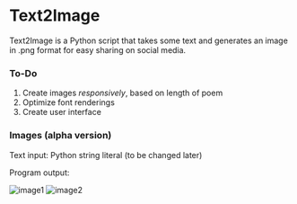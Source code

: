 # Text2Image

Text2Image is a Python script that takes some text and generates an image in .png format for easy sharing on social media. 


### To-Do

1. Create images *responsively*, based on length of poem
2. Optimize font renderings
3. Create user interface

### Images (alpha version)

Text input: Python string literal (to be changed later)


Program output: 

<img src="https://i.ibb.co/h11KB9Z/image1.png" alt="image1" border="0">

<img src="https://i.ibb.co/rdw0qKG/image2.png" alt="image2" border="0">